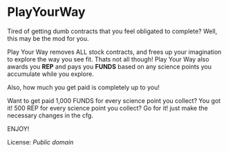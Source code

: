 # PlayYourWay
Tired of getting dumb contracts that you feel obligated to complete? Well, this may be the mod for you.

Play Your Way removes ALL stock contracts, and frees up your imagination to explore the way you see fit. 
Thats not all though! Play Your Way also awards you **REP** and pays you **FUNDS** based on any science points you accumulate while you explore. 

Also, how much you get paid is completely up to you!

Want to get paid 1,000 FUNDS for every science point you collect? You got it! 500 REP for every science point you collect? Go for it!
just make the necessary changes in the cfg.



ENJOY!

License:
_Public domain_

